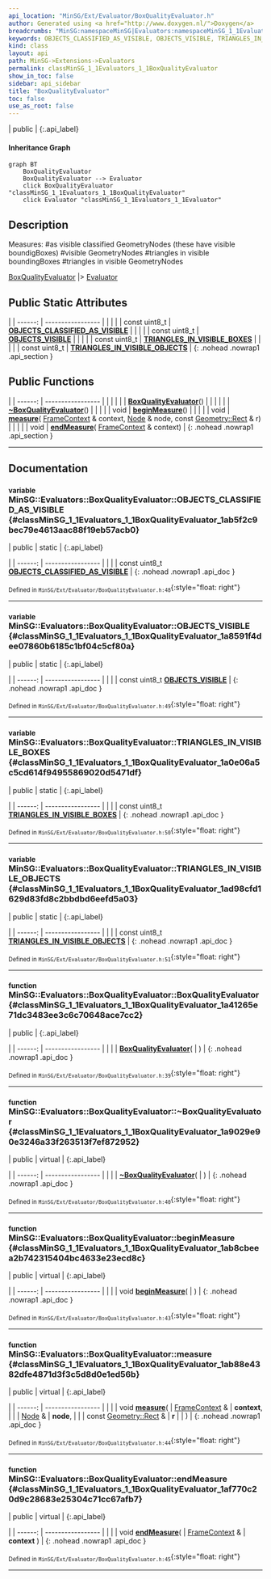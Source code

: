```yaml
---
api_location: "MinSG/Ext/Evaluator/BoxQualityEvaluator.h"
author: Generated using <a href="http://www.doxygen.nl/">Doxygen</a>
breadcrumbs: "MinSG:namespaceMinSG|Evaluators:namespaceMinSG_1_1Evaluators"
keywords: OBJECTS_CLASSIFIED_AS_VISIBLE, OBJECTS_VISIBLE, TRIANGLES_IN_VISIBLE_BOXES, TRIANGLES_IN_VISIBLE_OBJECTS, objectsInVF, objectsClassifiedAsV, objectsVisible, BoxQualityEvaluator, ~BoxQualityEvaluator, beginMeasure, measure, endMeasure
kind: class
layout: api
path: MinSG->Extensions->Evaluators
permalink: classMinSG_1_1Evaluators_1_1BoxQualityEvaluator
show_in_toc: false
sidebar: api_sidebar
title: "BoxQualityEvaluator"
toc: false
use_as_root: false
---
```


| public |
{:.api_label}

#### Inheritance Graph

```mermaid
graph BT
	BoxQualityEvaluator
	BoxQualityEvaluator --> Evaluator
	click BoxQualityEvaluator "classMinSG_1_1Evaluators_1_1BoxQualityEvaluator"
	click Evaluator "classMinSG_1_1Evaluators_1_1Evaluator"
```

## Description



Measures: #as visible classified GeometryNodes (these have visible boundigBoxes) #visible GeometryNodes #triangles in visible boundingBoxes #triangles in visible GeometryNodes

 [BoxQualityEvaluator](classMinSG_1_1Evaluators_1_1BoxQualityEvaluator) |> [Evaluator](classMinSG_1_1Evaluators_1_1Evaluator) 



## Public Static Attributes

|
| ------: | ----------------- |
|  | |
| const uint8_t | **[OBJECTS_CLASSIFIED_AS_VISIBLE](#classMinSG_1_1Evaluators_1_1BoxQualityEvaluator_1ab5f2c9bec79e4613aac88f19eb57acb0)**  |
|  | |
| const uint8_t | **[OBJECTS_VISIBLE](#classMinSG_1_1Evaluators_1_1BoxQualityEvaluator_1a8591f4dee07860b6185c1bf04c5cf80a)**  |
|  | |
| const uint8_t | **[TRIANGLES_IN_VISIBLE_BOXES](#classMinSG_1_1Evaluators_1_1BoxQualityEvaluator_1a0e06a5c5cd614f94955869020d5471df)**  |
|  | |
| const uint8_t | **[TRIANGLES_IN_VISIBLE_OBJECTS](#classMinSG_1_1Evaluators_1_1BoxQualityEvaluator_1ad98cfd1629d83fd8c2bbdbd6eefd5a03)**  |
{: .nohead .nowrap1 .api_section }


## Public Functions

|
| ------: | ----------------- |
|  | |
|  | **[BoxQualityEvaluator](#classMinSG_1_1Evaluators_1_1BoxQualityEvaluator_1a41265e71dc3483ee3c6c70648ace7cc2)**() |
|  | |
|  | **[~BoxQualityEvaluator](#classMinSG_1_1Evaluators_1_1BoxQualityEvaluator_1a9029e90e3246a33f263513f7ef872952)**() |
|  | |
| void | **[beginMeasure](#classMinSG_1_1Evaluators_1_1BoxQualityEvaluator_1ab8cbeea2b742315404bc4633e23ecd8c)**() |
|  | |
| void | **[measure](#classMinSG_1_1Evaluators_1_1BoxQualityEvaluator_1ab88e4382dfe4871d3f3c5d8d0e1ed56b)**( [FrameContext](classMinSG_1_1FrameContext) & context,  [Node](classMinSG_1_1Node) & node, const [Geometry::Rect](namespaceGeometry#namespaceGeometry_1acedeea2f6bddd99f077df6f73901a875) & r) |
|  | |
| void | **[endMeasure](#classMinSG_1_1Evaluators_1_1BoxQualityEvaluator_1af770c20d9c28683e25304c71cc67afb7)**( [FrameContext](classMinSG_1_1FrameContext) & context) |
{: .nohead .nowrap1 .api_section }


-------------------------------------------------------------------

## Documentation

### <small>variable</small><br/> MinSG::Evaluators::BoxQualityEvaluator::OBJECTS_CLASSIFIED_AS_VISIBLE {#classMinSG_1_1Evaluators_1_1BoxQualityEvaluator_1ab5f2c9bec79e4613aac88f19eb57acb0}

| public | static |
{:.api_label}

|
| ------: | ----------------- |
|  |
| const uint8_t **[OBJECTS_CLASSIFIED_AS_VISIBLE](#classMinSG_1_1Evaluators_1_1BoxQualityEvaluator_1ab5f2c9bec79e4613aac88f19eb57acb0)**  |
{: .nohead .nowrap1 .api_doc }





<sub>Defined in `MinSG/Ext/Evaluator/BoxQualityEvaluator.h:48`</sub>{:style="float: right"}

-------------------------------------------------------------------

### <small>variable</small><br/> MinSG::Evaluators::BoxQualityEvaluator::OBJECTS_VISIBLE {#classMinSG_1_1Evaluators_1_1BoxQualityEvaluator_1a8591f4dee07860b6185c1bf04c5cf80a}

| public | static |
{:.api_label}

|
| ------: | ----------------- |
|  |
| const uint8_t **[OBJECTS_VISIBLE](#classMinSG_1_1Evaluators_1_1BoxQualityEvaluator_1a8591f4dee07860b6185c1bf04c5cf80a)**  |
{: .nohead .nowrap1 .api_doc }





<sub>Defined in `MinSG/Ext/Evaluator/BoxQualityEvaluator.h:49`</sub>{:style="float: right"}

-------------------------------------------------------------------

### <small>variable</small><br/> MinSG::Evaluators::BoxQualityEvaluator::TRIANGLES_IN_VISIBLE_BOXES {#classMinSG_1_1Evaluators_1_1BoxQualityEvaluator_1a0e06a5c5cd614f94955869020d5471df}

| public | static |
{:.api_label}

|
| ------: | ----------------- |
|  |
| const uint8_t **[TRIANGLES_IN_VISIBLE_BOXES](#classMinSG_1_1Evaluators_1_1BoxQualityEvaluator_1a0e06a5c5cd614f94955869020d5471df)**  |
{: .nohead .nowrap1 .api_doc }





<sub>Defined in `MinSG/Ext/Evaluator/BoxQualityEvaluator.h:50`</sub>{:style="float: right"}

-------------------------------------------------------------------

### <small>variable</small><br/> MinSG::Evaluators::BoxQualityEvaluator::TRIANGLES_IN_VISIBLE_OBJECTS {#classMinSG_1_1Evaluators_1_1BoxQualityEvaluator_1ad98cfd1629d83fd8c2bbdbd6eefd5a03}

| public | static |
{:.api_label}

|
| ------: | ----------------- |
|  |
| const uint8_t **[TRIANGLES_IN_VISIBLE_OBJECTS](#classMinSG_1_1Evaluators_1_1BoxQualityEvaluator_1ad98cfd1629d83fd8c2bbdbd6eefd5a03)**  |
{: .nohead .nowrap1 .api_doc }





<sub>Defined in `MinSG/Ext/Evaluator/BoxQualityEvaluator.h:51`</sub>{:style="float: right"}

-------------------------------------------------------------------

### <small>function</small><br/> MinSG::Evaluators::BoxQualityEvaluator::BoxQualityEvaluator {#classMinSG_1_1Evaluators_1_1BoxQualityEvaluator_1a41265e71dc3483ee3c6c70648ace7cc2}

| public |
{:.api_label}

|
| ------: | ----------------- |
|  |
|  **[BoxQualityEvaluator](#classMinSG_1_1Evaluators_1_1BoxQualityEvaluator_1a41265e71dc3483ee3c6c70648ace7cc2)**( |  ) |
{: .nohead .nowrap1 .api_doc }





<sub>Defined in `MinSG/Ext/Evaluator/BoxQualityEvaluator.h:39`</sub>{:style="float: right"}

-------------------------------------------------------------------

### <small>function</small><br/> MinSG::Evaluators::BoxQualityEvaluator::~BoxQualityEvaluator {#classMinSG_1_1Evaluators_1_1BoxQualityEvaluator_1a9029e90e3246a33f263513f7ef872952}

| public | virtual |
{:.api_label}

|
| ------: | ----------------- |
|  |
|  **[~BoxQualityEvaluator](#classMinSG_1_1Evaluators_1_1BoxQualityEvaluator_1a9029e90e3246a33f263513f7ef872952)**( |  ) |
{: .nohead .nowrap1 .api_doc }





<sub>Defined in `MinSG/Ext/Evaluator/BoxQualityEvaluator.h:40`</sub>{:style="float: right"}

-------------------------------------------------------------------

### <small>function</small><br/> MinSG::Evaluators::BoxQualityEvaluator::beginMeasure {#classMinSG_1_1Evaluators_1_1BoxQualityEvaluator_1ab8cbeea2b742315404bc4633e23ecd8c}

| public | virtual |
{:.api_label}

|
| ------: | ----------------- |
|  |
| void **[beginMeasure](#classMinSG_1_1Evaluators_1_1BoxQualityEvaluator_1ab8cbeea2b742315404bc4633e23ecd8c)**( |  ) |
{: .nohead .nowrap1 .api_doc }





<sub>Defined in `MinSG/Ext/Evaluator/BoxQualityEvaluator.h:43`</sub>{:style="float: right"}

-------------------------------------------------------------------

### <small>function</small><br/> MinSG::Evaluators::BoxQualityEvaluator::measure {#classMinSG_1_1Evaluators_1_1BoxQualityEvaluator_1ab88e4382dfe4871d3f3c5d8d0e1ed56b}

| public | virtual |
{:.api_label}

|
| ------: | ----------------- |
|  |
| void **[measure](#classMinSG_1_1Evaluators_1_1BoxQualityEvaluator_1ab88e4382dfe4871d3f3c5d8d0e1ed56b)**( |  [FrameContext](classMinSG_1_1FrameContext) & | **context**, |
| |  [Node](classMinSG_1_1Node) & | **node**, |
| | const [Geometry::Rect](namespaceGeometry#namespaceGeometry_1acedeea2f6bddd99f077df6f73901a875) & | **r** |
|   ) |
{: .nohead .nowrap1 .api_doc }





<sub>Defined in `MinSG/Ext/Evaluator/BoxQualityEvaluator.h:44`</sub>{:style="float: right"}

-------------------------------------------------------------------

### <small>function</small><br/> MinSG::Evaluators::BoxQualityEvaluator::endMeasure {#classMinSG_1_1Evaluators_1_1BoxQualityEvaluator_1af770c20d9c28683e25304c71cc67afb7}

| public | virtual |
{:.api_label}

|
| ------: | ----------------- |
|  |
| void **[endMeasure](#classMinSG_1_1Evaluators_1_1BoxQualityEvaluator_1af770c20d9c28683e25304c71cc67afb7)**( |  [FrameContext](classMinSG_1_1FrameContext) & | **context** ) |
{: .nohead .nowrap1 .api_doc }





<sub>Defined in `MinSG/Ext/Evaluator/BoxQualityEvaluator.h:45`</sub>{:style="float: right"}

-------------------------------------------------------------------

